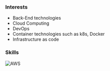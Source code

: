 ### Interests

* Back-End technologies
* Cloud Computing
* DevOps
* Container technologies such as k8s, Docker
* Infrastructure as code

### Skills
<img alt="AWS" src ="https://img.shields.io/badge/AWS-#FF4500.svg?&style=for-the-badge&logo=Amazon AWS&logoColor=white"/>





<!--
**icebear2n2/icebear2n2** is a ✨ _special_ ✨ repository because its `README.md` (this file) appears on your GitHub profile.

Here are some ideas to get you started:

- 🔭 I’m currently working on ...
- 🌱 I’m currently learning ...
- 👯 I’m looking to collaborate on ...
- 🤔 I’m looking for help with ...
- 💬 Ask me about ...
- 📫 How to reach me: ...
- 😄 Pronouns: ...
- ⚡ Fun fact: ...
-->
